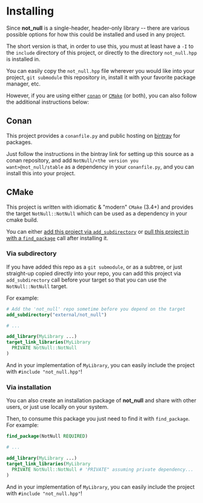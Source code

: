 # Installing

Since **not_null** is a single-header, header-only library -- there are
various possible options for how this could be installed and used in
any project.

The short version is that, in order to use this, you must at
least have a `-I` to the `include` directory of this project, or
directly to the directory `not_null.hpp` is installed in.

You can easily copy the `not_null.hpp` file wherever you would like into
your project, `git submodule` this repository in, install it with your
favorite package manager, etc.

However, if you are using either [`conan`](#conan)  or [`CMake`](#cmake)
(or both), you can also follow the additional instructions below:

## Conan

This project provides a `conanfile.py` and public hosting on
[bintray](https://bintray.com/bitwizeshift/not_null) for packages.

Just follow the instructions in the bintray link for setting up this
source as a conan repository, and add
`NotNull/<the version you want>@not_null/stable` as a dependency in your
`conanfile.py`, and you can install this into your project.

## CMake

This project is written with idiomatic & "modern" `CMake` (3.4+) and
provides the target `NotNull::NotNull` which can be used as a dependency
in your cmake build.

You can either [add this project via `add_subdirectory`](#via-subdirectory)
or [pull this project in with a `find_package`](#via-installation)
call after installing it.

### Via subdirectory

If you have added this repo as a `git submodule`, or as a subtree,
or just straight-up copied directly into your repo, you can add this
project via `add_subdirectory` call before your target so that you can
use the `NotNull::NotNull` target.

For example:

```cmake
# Add the 'not_null' repo sometime before you depend on the target
add_subdirectory("external/not_null")

# ...

add_library(MyLibrary ...)
target_link_libraries(MyLibrary
  PRIVATE NotNull::NotNull
)
```

And in your implementation of `MyLibrary`, you can easily include
the project with `#include "not_null.hpp"`!

### Via installation

You can also create an installation package of **not_null** and
share with other users, or just use locally on your system.

Then, to consume this package you just need to find it with
`find_package`. For example:

```cmake
find_package(NotNull REQUIRED)

# ...

add_library(MyLibrary ...)
target_link_libraries(MyLibrary
  PRIVATE NotNull::NotNull # 'PRIVATE" assuming private dependency...
)
```

And in your implementation of `MyLibrary`, you can easily include
the project with `#include "not_null.hpp"`!
